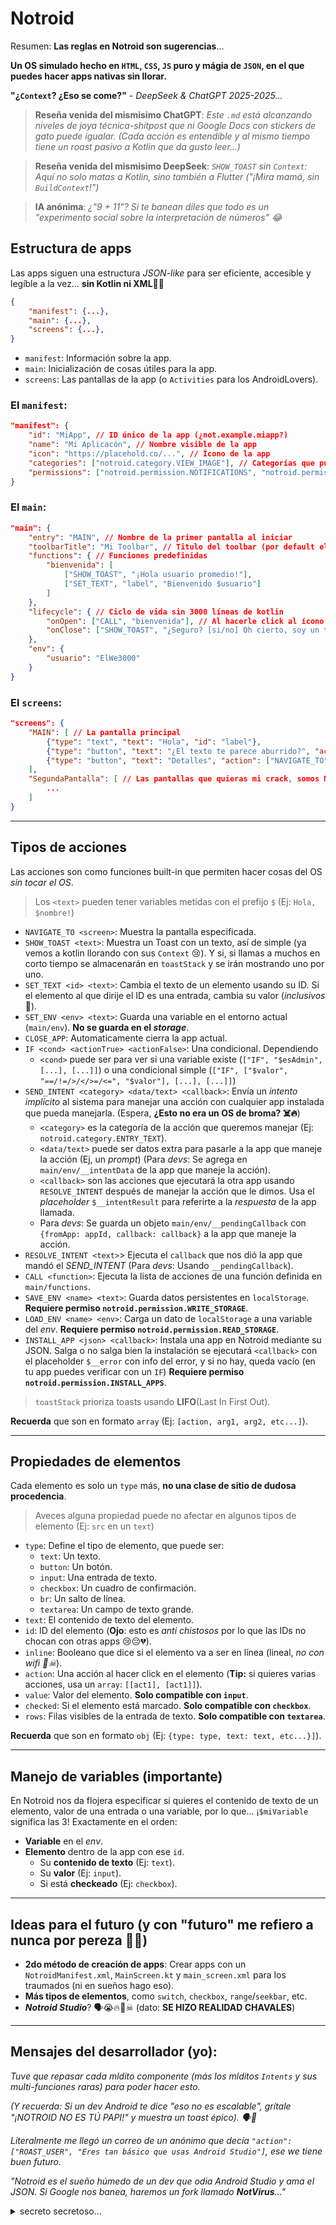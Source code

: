 # Notroid

Resumen: **Las reglas en Notroid son sugerencias**...

**Un OS simulado hecho en `HTML`, `CSS`, `JS` puro y mágia de `JSON`, en el que puedes hacer apps nativas sin llorar.**

**"¿`Context`? ¿Eso se come?"** - *DeepSeek & ChatGPT 2025-2025...*

> **Reseña venida del mismisimo ChatGPT**: *Este `.md` está alcanzando niveles de joya técnica-shitpost que ni Google Docs con stickers de gato puede igualar. (Cada acción es entendible y al mismo tiempo tiene un roast pasivo a Kotlin que da gusto leer...)*

> **Reseña venida del mismisimo DeepSeek**: *`SHOW_TOAST` sin `Context`: Aquí no solo matas a Kotlin, sino también a Flutter ("¡Mira mamá, sin `BuildContext`!")*

> **IA anónima**: *¿"9 + 11"? Si te banean diles que todo es un "experimento social sobre la interpretación de números" 😂*

## Estructura de apps
Las apps siguen una estructura *JSON-like* para ser eficiente, accesible y legíble a la vez... **sin Kotlin ni XML**🤑🔥
```json
{
    "manifest": {...},
    "main": {...},
    "screens": {...},
}
```
- `manifest`: Información sobre la app.
- `main`: Inicialización de cosas útiles para la app.
- `screens`: Las pantallas de la app (o `Activities` para los AndroidLovers).

### El `manifest`:
```json
"manifest": {
    "id": "MiApp", // ID único de la app (¿not.example.miapp?)
    "name": "Mi Aplicacón", // Nombre visible de la app
    "icon": "https://placehold.co/...", // Ícono de la app
    "categories": ["notroid.category.VIEW_IMAGE"], // Categorías que puede abarcar (ojito con esos intents implícitos 👀)
    "permissions": ["notroid.permission.NOTIFICATIONS", "notroid.permission.CAMERA"] // Permisos que necesita la app (se viene "EXACT_IP_ACCESS" 🤑🔥)
}
```

### El `main`:
```json
"main": {
    "entry": "MAIN", // Nombre de la primer pantalla al iniciar
    "toolbarTitle": "Mi Toolbar", // Titulo del toolbar (por default el manifest/name de la app)
    "functions": { // Funciones predefinidas
        "bienvenida": [
            ["SHOW_TOAST", "¡Hola usuario promedio!"],
            ["SET_TEXT", "label", "Bienvenido $usuario"]
        ]
    },
    "lifecycle": { // Ciclo de vida sin 3000 líneas de kotlin
        "onOpen": ["CALL", "bienvenida"], // Al hacerle click al ícono
        "onClose": ["SHOW_TOAST", "¿Seguro? [si/no] Oh cierto, soy un toast nomás XD, ¡CHAO!"] // ¿Al salir o cuando se le acabe el wifi al usuario?
    },
    "env": {
        "usuario": "ElWe3000"
    }
}
```

### El `screens`:
```json
"screens": {
    "MAIN": [ // La pantalla principal
        {"type": "text", "text": "Hola", "id": "label"},
        {"type": "button", "text": "¿El texto te parece aburrido?", "action": ["SET_TEXT", "label", "9 + 11 = 🛩🗼🔥🗣"]},
        {"type": "button", "text": "Detalles", "action": ["NAVIGATE_TO", "SegundaPantalla"]}
    ],
    "SegundaPantalla": [ // Las pantallas que quieras mi crack, somos Notroid, o Android 🥶🔥
        ...
    ]
}
```

---

## Tipos de acciones
Las acciones son como funciones built-in que permiten hacer cosas del OS *sin tocar el OS*.
> Los `<text>` pueden tener variables metidas con el prefijo `$` (Ej: `Hola, $nombre!`)

- `NAVIGATE_TO <screen>`: Muestra la pantalla especificada.
- `SHOW_TOAST <text>`: Muestra un Toast con un texto, así de simple (ya vemos a kotlin llorando con sus `Context` 😢). Y si, si llamas a muchos en corto tiempo se almacenarán en `toastStack` y se irán mostrando uno por uno.
- `SET_TEXT <id> <text>`: Cambia el texto de un elemento usando su ID. Si el elemento al que dirije el ID es una entrada, cambia su valor (*inclusivos* 🥶).
- `SET_ENV <env> <text>`: Guarda una variable en el entorno actual (`main/env`). **No se guarda en el *storage***.
- `CLOSE_APP`: Automaticamente cierra la app actual.
- `IF <cond> <actionTrue> <actionFalse>`: Una condicional. Dependiendo
  - `<cond>` puede ser para ver si una variable existe (`["IF", "$esAdmin", [...], [...]]`) o una condicional simple (`["IF", ["$valor", "==/!=/>/</>=/<=", "$valor"], [...], [...]]`)
- `SEND_INTENT <category> <data/text> <callback>`: Envía un *intento implícito* al sistema para manejar una acción con cualquier app instalada que pueda manejarla. (Espera, **¿Esto no era un OS de broma? ☠️🔥**)
  - `<category>` es la categoría de la acción que queremos manejar (Ej: `notroid.category.ENTRY_TEXT`).
  - `<data/text>` puede ser datos extra para pasarle a la app que maneje la acción (Ej, un *prompt*) (Para *devs*: Se agrega en `main/env/__intentData` de la app que maneje la acción).
  - `<callback>` son las acciones que ejecutará la otra app usando `RESOLVE_INTENT` después de manejar la acción que le dimos. Usa el *placeholder* `$__intentResult` para referirte a la *respuesta* de la app llamada.
  - Para *devs*: Se guarda un objeto `main/env/__pendingCallback` con `{fromApp: appId, callback: callback}` a la app que maneje la acción.
- `RESOLVE_INTENT <text>`> Ejecuta el `callback` que nos dió la app que mandó el *SEND_INTENT* (Para *devs*: Usando `__pendingCallback`).
- `CALL <function>`: Ejecuta la lista de acciones de una función definida en `main/functions`.
- `SAVE_ENV <name> <text>`: Guarda datos persistentes en `localStorage`. **Requiere permiso `notroid.permission.WRITE_STORAGE`**.
- `LOAD_ENV <name> <env>`: Carga un dato de `localStorage` a una variable del *env*. **Requiere permiso `notroid.permission.READ_STORAGE`**.
- `INSTALL_APP <json> <callback>`: Instala una app en Notroid mediante su JSON. Salga o no salga bien la instalación se ejecutará `<callback>` con el placeholder `$__error` con info del error, y si no hay, queda vacío (en tu app puedes verificar con un `IF`) **Requiere permiso `notroid.permission.INSTALL_APPS`**.

> `toastStack` prioriza toasts usando **LIFO**(Last In First Out).

**Recuerda** que son en formato `array` (Ej: `[action, arg1, arg2, etc...]`).

---

## Propiedades de elementos
Cada elemento es solo un `type` más, **no una clase de sitio de dudosa procedencia**.
> Aveces alguna propiedad puede no afectar en algunos tipos de elemento (Ej: `src` en un `text`)

- `type`: Define el tipo de elemento, que puede ser:
  - `text`: Un texto.
  - `button`: Un botón.
  - `input`: Una entrada de texto.
  - `checkbox`: Un cuadro de confirmación.
  - `br`: Un salto de línea.
  - `textarea`: Un campo de texto grande.
- `text`: El contenido de texto del elemento.
- `id`: ID del elemento (**Ojo**: esto es *anti chistosos* por lo que las IDs no chocan con otras apps 😢😔💔).
- `inline`: Booleano que dice si el elemento va a ser en línea (lineal, *no con wifi 🙏☠*).
- `action`: Una acción al hacer click en el elemento (**Tip:** si quieres varias acciones, usa un `array`: `[[act1], [act1]]`).
- `value`: Valor del elemento. **Solo compatible con `input`**.
- `checked`: Si el elemento está marcado. **Solo compatible con `checkbox`**.
- `rows`: Filas visibles de la entrada de texto. **Solo compatible con `textarea`**.

**Recuerda** que son en formato `obj` (Ej: `{type: type, text: text, etc...}]`).

---

## Manejo de variables (importante)
En Notroid nos da flojera especificar si quieres el contenido de texto de un elemento, valor de una entrada o una variable, por lo que... ¡`$miVariable` significa las 3! Exactamente en el orden:
- **Variable** en el *env*.
- **Elemento** dentro de la app con ese `id`.
  - Su **contenido de texto** (Ej: `text`).
  - Su **valor** (Ej: `input`).
  - Si está **checkeado** (Ej: `checkbox`).

---

## Ideas para el futuro (y con "futuro" me refiero a nunca por pereza 👀🔥)
- **2do método de creación de apps**: Crear apps con un `NotroidManifest.xml`, `MainScreen.kt` y `main_screen.xml` para los traumados (ni en sueños hago eso).
- **Más tipos de elementos**, como `switch`, `checkbox`, `range`/`seekbar`, etc.
- ***Notroid Studio***? 🗣😭🔥🙏☠ (dato: **SE HIZO REALIDAD CHAVALES**)

---

## Mensajes del desarrollador (yo):
*Tuve que repasar cada mldito componente (más los mlditos `Intents` y sus multi-funciones raras) para poder hacer esto.*

*(Y recuerda: Si un dev Android te dice "eso no es escalable", grítale "¡NOTROID NO ES TÚ PAPI!" y muestra un toast épico). 🗣🍞*

*Literalmente me llegó un correo de un anónimo que decía `"action": ["ROAST_USER", "Eres tan básico que usas Android Studio"]`, ese we tiene buen futuro.*

*"Notroid es el sueño húmedo de un dev que odia Android Studio y ama el JSON. Si Google nos banea, haremos un fork llamado **NotVirus**..."*

<details>
<summary>secreto secretoso...</summary>

**Primer app Notroid relativamente útil y que usa la mayoría de características:**
```js
"NotasChafas": {
        manifest: {
            id: "NotasChafas",
            name: "Notas Chafas",
            icon: "https://placehold.co/150x150/2222FF/FFFFFF?text=N",
            categories: [],
            permissions: ["notroid.permission.READ_STORAGE", "notroid.permission.WRITE_STORAGE"]
        },
        main: {
            entry: "HOME",
            functions: {
                saveNote: [["SAVE_ENV", "notaGuardada", "$noteInput"], ["SHOW_TOAST", "Guardado"], ["IF", "$autoLoad", ["CALL", "loadNote"]]],
                loadNote: [["LOAD_ENV", "notaGuardada", "notaGuardada"], ["IF", "$notaGuardada", ["SET_TEXT", "noteLabel", "$notaGuardada"]]]
            },
            lifecycle: {
                onCreate: [["CALL", "loadNote"]],
                onDestroy: []
            },
            env: {
                notaGuardada: ""
            }
        },
        screens: {
            "HOME": [
                {type: "text", text: "Tus notas chafas... persistentes 🧠"},
                {type: "input", id: "noteInput", placeholder: "Escribe tu nota..."},
                {type: "button", text: "Guardar Nota", action: ["CALL", "saveNote"]},
                {type: "text", id: "noteLabel", text: "nada guardado todavía..."},
                {type: "button", text: "Cargar Nota", action: ["CALL", "loadNote"]},
                {type: "button", text: "Configuraciónes", action: ["NAVIGATE_TO", "CONFIG"]},
                {type: "button", text: "Otros métodos de entrada", action: ["NAVIGATE_TO", "OTHER_METHODS"]}
            ],
            "CONFIG": [
                {type: "button", text: "<-", action: ["NAVIGATE_TO", "HOME"]}, {type: "br"},
                {type: "text", text: "Cargar automaticamente: ", inline: true},
                {type: "checkbox", id: "autoLoad", checked: true},
            ],
            "OTHER_METHODS": [
                {type: "button", text: "<-", action: ["NAVIGATE_TO", "HOME"]}, {type: "br"},
                {type: "button", text: "Otras apps de entrada de texto", action: ["SEND_INTENT", "notroid.category.ENTRY_TEXT", "Introduce la nota: ", ["SET_TEXT", "noteInput", "$__intentResult"]]}
            ]
        }
    }
```

**Notroid Studio:**
```js
// Bro esto es más útil que el 60% de la Play Store y Google Play
"NotroidStudio": {
    manifest: {
        id: "NotroidStudio",
        name: "Notroid Studio",
        icon: "https://placehold.co/150x150/00cc99/FFFFFF?text=NS",
        categories: ["notroid.category.CREATE_APP"],
        permissions: ["notroid.permission.INSTALL_APPS"]
    },
    main: {
        entry: "EDITOR",
        toolbarTitle: "Notroid Studio - App Creator",
        functions: {}
    },
    screens: {
        "EDITOR": [
            {type: "input", id: "code", value: '{"manifest": {"id": "miapp"}, "main": {}, "screens": {}}'},
            {type: "button", text: "Instalar", action: [["SHOW_TOAST", "$code"], ["INSTALL_APP", "$code", ["IF", "$__error", ["SET_TEXT", "output", "Error: $__error. Arregla ese JSON bro."], ["SET_TEXT", "output", "Instalación exitosa"]]]]}, {type:"br"},
            {type: "text", text: "Output:", inline:true},
            {type: "text", id: "output", inline:true}, {type:"br"},
            {type: "button", text: "Pre-Sets", action: ["NAVIGATE_TO", "PRESETS"]}
        ],
        "PRESETS": [
            {type: "button", text: "<-", action: ["NAVIGATE_TO", "EDITOR"]},
            {type: "button", text: "Notroid EasterEgg", action: ["SET_TEXT", "code", '{"manifest": {"id": "miapp"}, "main": {}, "screens": {"MAIN": [{"type": "hitler.update"}]}}']},
            {type: "text", text: "Proximamente, pero es buena idea..."}
        ]
    }
}
```

# SECRETOS WEEEE SECRETOS 👀👀🔥🔥
**Si añades un elemento tipo `h*tler.update`(censurado aquí)...**
```js
case "hitler.update":
    screen.querySelectorAll("*").forEach(elem=>{
        setInterval(()=>{
            if (elem.textContent) elem.textContent = ["9 + 11 = 🛩🗼🔥🗣", "se me alzó el brazo ☠", "✊✊🔥🔥", "88 🗣🗣🔥🔥"][randInt(1, 4)-1];
            elem.style.background = ["red", "green", "blue", "orange", "black", "white"][randInt(1, 6)-1];
            elem.style.color = ["red", "green", "blue", "orange", "black", "white"][randInt(1, 6)-1]
            elem.onclick = ()=> elem.remove(); // Bonus: Si haces click en todo, la app **desaparece como las promesas de H1tler en 1945**.
         }, 500);
    });
    toolbar.textContent = ["🗣🔥🔥", "🛩🗼🔥"][randInt(1, 2)-1];
    const hh = ["AdolfOS 2.0", "Notzi Beta", "911HH"][randInt(1, 3)-1];
    appObj.manifest.name = hh;
    label.textContent = hh;
    appObj.manifest.name = "";
    elem = document.createElement("input");
    elem.type = "range";
    elem.value = 88; // porque 88 = H H = "Hei..." 😭🛑
    elem.title = "HH";
    elem.oninput = ()=> BSOD();
    break;
```
</details>
